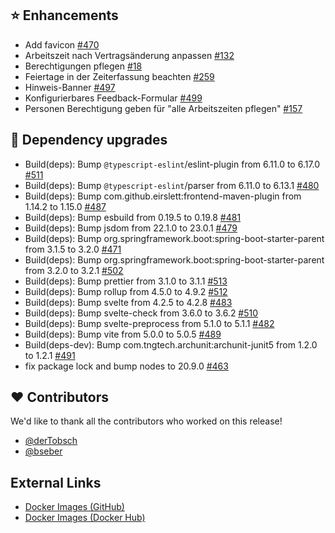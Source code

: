 ## ⭐ Enhancements

- Add favicon [#470](https://github.com/urlaubsverwaltung/zeiterfassung/pull/470)
- Arbeitszeit nach Vertragsänderung anpassen [#132](https://github.com/urlaubsverwaltung/zeiterfassung/issues/132)
- Berechtigungen pflegen [#18](https://github.com/urlaubsverwaltung/zeiterfassung/issues/18)
- Feiertage in der Zeiterfassung beachten [#259](https://github.com/urlaubsverwaltung/zeiterfassung/issues/259)
- Hinweis-Banner [#497](https://github.com/urlaubsverwaltung/zeiterfassung/issues/497)
- Konfigurierbares Feedback-Formular [#499](https://github.com/urlaubsverwaltung/zeiterfassung/pull/499)
- Personen Berechtigung geben für "alle Arbeitszeiten pflegen" [#157](https://github.com/urlaubsverwaltung/zeiterfassung/issues/157)

## 🔨 Dependency upgrades

- Build(deps): Bump `@typescript-eslint`/eslint-plugin from 6.11.0 to 6.17.0 [#511](https://github.com/urlaubsverwaltung/zeiterfassung/pull/511)
- Build(deps): Bump `@typescript-eslint`/parser from 6.11.0 to 6.13.1 [#480](https://github.com/urlaubsverwaltung/zeiterfassung/pull/480)
- Build(deps): Bump com.github.eirslett:frontend-maven-plugin from 1.14.2 to 1.15.0 [#487](https://github.com/urlaubsverwaltung/zeiterfassung/pull/487)
- Build(deps): Bump esbuild from 0.19.5 to 0.19.8 [#481](https://github.com/urlaubsverwaltung/zeiterfassung/pull/481)
- Build(deps): Bump jsdom from 22.1.0 to 23.0.1 [#479](https://github.com/urlaubsverwaltung/zeiterfassung/pull/479)
- Build(deps): Bump org.springframework.boot:spring-boot-starter-parent from 3.1.5 to 3.2.0 [#471](https://github.com/urlaubsverwaltung/zeiterfassung/pull/471)
- Build(deps): Bump org.springframework.boot:spring-boot-starter-parent from 3.2.0 to 3.2.1 [#502](https://github.com/urlaubsverwaltung/zeiterfassung/pull/502)
- Build(deps): Bump prettier from 3.1.0 to 3.1.1 [#513](https://github.com/urlaubsverwaltung/zeiterfassung/pull/513)
- Build(deps): Bump rollup from 4.5.0 to 4.9.2 [#512](https://github.com/urlaubsverwaltung/zeiterfassung/pull/512)
- Build(deps): Bump svelte from 4.2.5 to 4.2.8 [#483](https://github.com/urlaubsverwaltung/zeiterfassung/pull/483)
- Build(deps): Bump svelte-check from 3.6.0 to 3.6.2 [#510](https://github.com/urlaubsverwaltung/zeiterfassung/pull/510)
- Build(deps): Bump svelte-preprocess from 5.1.0 to 5.1.1 [#482](https://github.com/urlaubsverwaltung/zeiterfassung/pull/482)
- Build(deps): Bump vite from 5.0.0 to 5.0.5 [#489](https://github.com/urlaubsverwaltung/zeiterfassung/pull/489)
- Build(deps-dev): Bump com.tngtech.archunit:archunit-junit5 from 1.2.0 to 1.2.1 [#491](https://github.com/urlaubsverwaltung/zeiterfassung/pull/491)
- fix package lock and bump nodes to 20.9.0 [#463](https://github.com/urlaubsverwaltung/zeiterfassung/pull/463)

## ❤️ Contributors

We'd like to thank all the contributors who worked on this release!

- [@derTobsch](https://github.com/derTobsch)
- [@bseber](https://github.com/bseber)
## External Links

- [Docker Images (GitHub)](https://github.com/urlaubsverwaltung/zeiterfassung/pkgs/container/zeiterfassung%2Fzeiterfassung)
- [Docker Images (Docker Hub)](https://hub.docker.com/r/urlaubsverwaltung/zeiterfassung)

